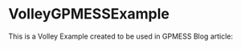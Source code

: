 VolleyGPMESSExample
===================
This is a Volley Example created to be used in GPMESS Blog article: 
